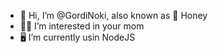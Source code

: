 - 🍯 Hi, I’m @GordiNoki, also known as 🍯 Honey
- 🙅‍♀️ I’m interested in your mom
- 🖥️ I’m currently usin NodeJS

<!---
GordiNoki/GordiNoki is a ✨ special ✨ repository because its `README.md` (this file) appears on your GitHub profile.
You can click the Preview link to take a look at your changes.
--->
